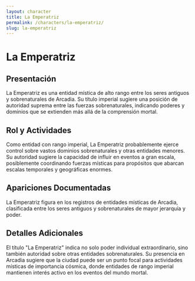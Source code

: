 ```yaml
---
layout: character
title: La Emperatriz
permalink: /characters/la-emperatriz/
slug: la-emperatriz
---
```


# La Emperatriz

## Presentación
La Emperatriz es una entidad mística de alto rango entre los seres antiguos y sobrenaturales de Arcadia. Su título imperial sugiere una posición de autoridad suprema entre las fuerzas sobrenaturales, indicando poderes y dominios que se extienden más allá de la comprensión mortal.

## Rol y Actividades
Como entidad con rango imperial, La Emperatriz probablemente ejerce control sobre vastos dominios sobrenaturales y otras entidades menores. Su autoridad sugiere la capacidad de influir en eventos a gran escala, posiblemente coordinando fuerzas místicas para propósitos que abarcan escalas temporales y geográficas enormes.

## Apariciones Documentadas
La Emperatriz figura en los registros de entidades místicas de Arcadia, clasificada entre los seres antiguos y sobrenaturales de mayor jerarquía y poder.

## Detalles Adicionales
El título "La Emperatriz" indica no solo poder individual extraordinario, sino también autoridad sobre otras entidades sobrenaturales. Su presencia en Arcadia sugiere que la ciudad puede ser un punto focal para actividades místicas de importancia cósmica, donde entidades de rango imperial mantienen interés activo en los eventos del mundo mortal.